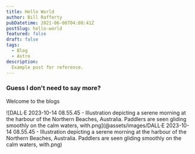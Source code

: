 ```yaml
---
title: Hello World
author: Bill Rafferty
pubDatetime: 2021-06-06T04:08:41Z
postSlug: hello-world
featured: false
draft: false
tags:
  - Blog
  - Astro
description:
  Example post for reference.
---
```

### Guess I don't need to say more?

Welcome to the blogs

![DALL·E 2023-10-14 08.55.45 - Illustration depicting a serene morning at the harbour of the Northern Beaches, Australia. Paddlers are seen gliding smoothly on the calm waters, with.png](@assets/images/DALL·E 2023-10-14 08.55.45 - Illustration depicting a serene morning at the harbour of the Northern Beaches, Australia. Paddlers are seen gliding smoothly on the calm waters, with.png)

